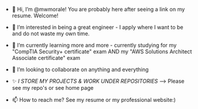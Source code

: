 - 👋 Hi, I’m @mwmorale! You are probably here after seeing a link on my resume. Welcome!

- 👀 I’m interested in being a great engineer - I apply where I want to be and do not waste my own time.

- 🌱 I’m currently learning more and more - currently studying for my "CompTIA Security+ certificate" exam AND my "AWS Solutions Architect Associate certificate" exam

- 💞️ I’m looking to collaborate on anything and everything 

- ✨ _I STORE MY PROJECTS & WORK UNDER REPOSITORIES_ --> Please see my repo's or see home page

- 📫 How to reach me? See my resume or my professional website:)

<!---
mwmorale/mwmorale is a ✨ special ✨ repository because its `README.md` (this file) appears on your GitHub profile.
You can click the Preview link to take a look at your changes.
--->
